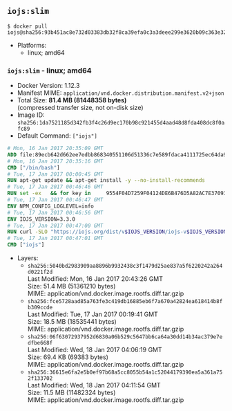 ## `iojs:slim`

```console
$ docker pull iojs@sha256:93b451ac8e732d03383db32f8ca39efa0c3a3deee299e3620b09c363e323f656
```

-	Platforms:
	-	linux; amd64

### `iojs:slim` - linux; amd64

-	Docker Version: 1.12.3
-	Manifest MIME: `application/vnd.docker.distribution.manifest.v2+json`
-	Total Size: **81.4 MB (81448358 bytes)**  
	(compressed transfer size, not on-disk size)
-	Image ID: `sha256:1da7521185d342fb3f4c26d9ec170b98c921455d4aad48d8fda408dc8f0afc89`
-	Default Command: `["iojs"]`

```dockerfile
# Mon, 16 Jan 2017 20:35:09 GMT
ADD file:89ecb642d662ee7edbb868340551106d51336c7e589fdaca4111725ec64da957 in / 
# Mon, 16 Jan 2017 20:35:16 GMT
CMD ["/bin/bash"]
# Tue, 17 Jan 2017 00:00:45 GMT
RUN apt-get update && apt-get install -y --no-install-recommends 		ca-certificates 		curl 		wget 	&& rm -rf /var/lib/apt/lists/*
# Tue, 17 Jan 2017 00:46:46 GMT
RUN set -ex   && for key in     9554F04D7259F04124DE6B476D5A82AC7E37093B     94AE36675C464D64BAFA68DD7434390BDBE9B9C5     0034A06D9D9B0064CE8ADF6BF1747F4AD2306D93     FD3A5288F042B6850C66B31F09FE44734EB7990E     71DCFD284A79C3B38668286BC97EC7A07EDE3FC1     DD8F2338BAE7501E3DD5AC78C273792F7D83545D   ; do     gpg --keyserver ha.pool.sks-keyservers.net --recv-keys "$key"   ; done
# Tue, 17 Jan 2017 00:46:47 GMT
ENV NPM_CONFIG_LOGLEVEL=info
# Tue, 17 Jan 2017 00:46:56 GMT
ENV IOJS_VERSION=3.3.0
# Tue, 17 Jan 2017 00:47:00 GMT
RUN curl -SLO "https://iojs.org/dist/v$IOJS_VERSION/iojs-v$IOJS_VERSION-linux-x64.tar.gz"   && curl -SLO "https://iojs.org/dist/v$IOJS_VERSION/SHASUMS256.txt.asc"   && gpg --verify SHASUMS256.txt.asc   && grep " iojs-v$IOJS_VERSION-linux-x64.tar.gz\$" SHASUMS256.txt.asc | sha256sum -c -   && tar -xzf "iojs-v$IOJS_VERSION-linux-x64.tar.gz" -C /usr/local --strip-components=1   && rm "iojs-v$IOJS_VERSION-linux-x64.tar.gz" SHASUMS256.txt.asc
# Tue, 17 Jan 2017 00:47:01 GMT
CMD ["iojs"]
```

-	Layers:
	-	`sha256:5040bd2983909aa8896b9932438c3f1479d25ae837a5f6220242a264d0221f2d`  
		Last Modified: Mon, 16 Jan 2017 20:43:26 GMT  
		Size: 51.4 MB (51361210 bytes)  
		MIME: application/vnd.docker.image.rootfs.diff.tar.gzip
	-	`sha256:fce5728aad85a763fe3c419db16885eb6f7a670a42824ea618414b8fb309ccde`  
		Last Modified: Tue, 17 Jan 2017 00:19:41 GMT  
		Size: 18.5 MB (18535441 bytes)  
		MIME: application/vnd.docker.image.rootfs.diff.tar.gzip
	-	`sha256:06f63072937952d6830a06b529c5647bb6ca64a30dd14b34ac379e7edfbe668f`  
		Last Modified: Wed, 18 Jan 2017 04:06:19 GMT  
		Size: 69.4 KB (69383 bytes)  
		MIME: application/vnd.docker.image.rootfs.diff.tar.gzip
	-	`sha256:36615e6fa2e5b0ef97b68a5cc8055b54a1c52044179390ea5a361a752f133702`  
		Last Modified: Wed, 18 Jan 2017 04:11:54 GMT  
		Size: 11.5 MB (11482324 bytes)  
		MIME: application/vnd.docker.image.rootfs.diff.tar.gzip
